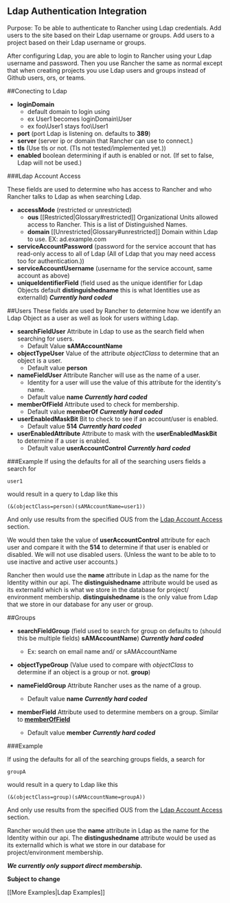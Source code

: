 
Ldap Authentication Integration
---------
Purpose: To be able to authenticate to Rancher using Ldap credentials. Add users to the site based on their Ldap username or groups.
Add users to a project based on their Ldap username or groups.

After configuring Ldap, you are able to login to Rancher using your Ldap username and password. Then you use Rancher the same as normal except that when creating projects you use Ldap users and groups instead of Github users, ors, or teams.

##Conecting to Ldap
 * **loginDomain** 
    * default domain to login using
    * ex User1 becomes loginDomain\User
    * ex foo\User1 stays foo\User1
 * **port** (port Ldap is listening on. defaults to **389**)
 * **server** (server ip or domain that Rancher can use to connect.)
 * **tls** (Use tls or not. (Tls not tested/implemented yet.))
 * **enabled** boolean determining if auth is enabled or not. (If set to false, Ldap will not be used.)

###<a name="LdapAccess"></a>Ldap Account Access
 
These fields are used to determine who has access to Rancher and who Rancher talks to Ldap as when searching Ldap.
 
 * **accessMode**  (restricted or unrestricted)
     * **ous** [[Restricted|Glossary#restricted]] Organizational Units allowed access to Rancher. This is a list of Distinguished Names.
     * **domain** [[Unrestricted|Glossary#unrestricted]] Domain within Ldap to use. EX: ad.example.com
 * **serviceAccountPassword** (password for the service account that has read-only access to all of Ldap (All of Ldap that you may need access too for authentication.))
 * **serviceAccountUsername** (username for the service account, same account as above)
 * **uniqueIdentifierField** (field used as the unique identifier for Ldap Objects default **distinguishedname** this is what Identities use as externalId) ***Currently hard coded***

##Users
These fields are used by Rancher to determine how we identify an Ldap Object as a user as well as look for users withing Ldap.


 * **searchFieldUser** Attribute in Ldap to use as the search field when searching for users. 
     * Default Value **sAMAccountName**
 * **objectTypeUser** Value of the attribute *objectClass* to determine that an object is a user.
     * Default value **person**
 * **nameFieldUser** Attribute Rancher will use as the name of a user. 
     * Identity for a user will use the value of this attribute for the identity's name.
     * Default value **name** ***Currently hard coded***
 * <a name="memberOfField"></a>**memberOfField** Attribute used to check for membership. 
     * Default value **memberOf** ***Currently hard coded***
 * **userEnabledMaskBit** Bit to check to see if an account/user is enabled. 
     * Default value **514** ***Currently hard coded***
 * **userEnabledAttribute** Attribute to mask with the **userEnabledMaskBit** to determine if a user is enabled.
     * Default value **userAccountControl** ***Currently hard coded***
     
###Example
If using the defaults for all of the searching users fields a search for 

`user1` 

would result in a query to Ldap like this 

`(&(objectClass=person)(sAMAccountName=user1))` 

And only use results from the specified OUS from the [Ldap Account Access](#LdapAccess) section.

We would then take the value of **userAccountControl** attribute for each user and compare it with the **514** to determine if that user is enabled or disabled. We will not use disabled users. (Unless the want to be able to to use inactive and active user accounts.)


Rancher then would use the **name** attribute in Ldap as the name for the Identity within our api. The **distinguishedname** attribute would be used as its externalId which is what we store in the database for project/ environment membership. **distinguishedname** is the only value from Ldap that we store in our database for any user or group.

 
##Groups



 * **searchFieldGroup** (field used to search for group on defaults to (should this be multiple fields) **sAMAccountName**) ***Currently hard coded***
     * Ex: search on email name and/ or sAMAccountName

 * **objectTypeGroup** (Value used to compare with *objectClass* to determine if an object is a group or not. **group**)

 * **nameFieldGroup** Attribute Rancher uses as the name of a group.
     * Default value **name** ***Currently hard coded***
 * **memberField** Attribute used to determine members on a group. Similar to [**memberOfField**](#memberOfField)
     * Default value **member**  ***Currently hard coded***

###Example

If using the defaults for all of the searching groups fields, a search for

`groupA`

would result in a query to Ldap like this

`(&(objectClass=group)(sAMAccountName=groupA))`

And only use results from the specified OUS from the [Ldap Account Access](#LdapAccess) section.

Rancher would then use the **name** attribute in Ldap as the name for the Identity within our api. The **distingushedname** attribute would be used as its externalId which is what we store in our database for project/environment membership.
 
 ***We currently only support direct membership.***
 
 **Subject to change**
 
 [[More Examples|Ldap Examples]]